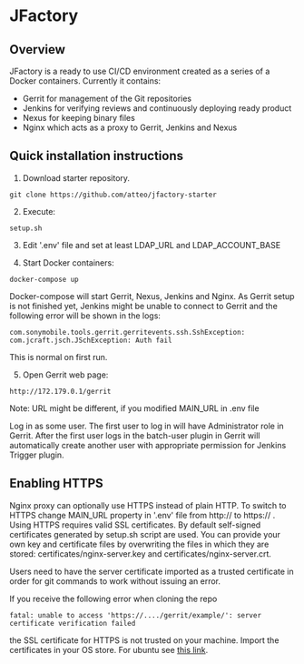 # JFactory

## Overview
JFactory is a ready to use CI/CD environment created as a series of a Docker containers. Currently it contains:
* Gerrit for management of the Git repositories
* Jenkins for verifying reviews and continuously deploying ready product
* Nexus for keeping binary files
* Nginx which acts as a proxy to Gerrit, Jenkins and Nexus

## Quick installation instructions

1. Download starter repository.

```
git clone https://github.com/atteo/jfactory-starter
```

2. Execute:
```
setup.sh
```

3. Edit '.env' file and set at least LDAP_URL and LDAP_ACCOUNT_BASE

4. Start Docker containers:

```
docker-compose up
```

Docker-compose will start Gerrit, Nexus, Jenkins and Nginx.
As Gerrit setup is not finished yet, Jenkins might be unable to connect to Gerrit
and the following error will be shown in the logs:

```
com.sonymobile.tools.gerrit.gerritevents.ssh.SshException: com.jcraft.jsch.JSchException: Auth fail
```

This is normal on first run.

5. Open Gerrit web page:

```
http://172.179.0.1/gerrit
```
Note: URL might be different, if you modified MAIN_URL in .env file

Log in as some user. The first user to log in will have Administrator role in Gerrit.
After the first user logs in the batch-user plugin in Gerrit will automatically create another user
with appropriate permission for Jenkins Trigger plugin.


## Enabling HTTPS

Nginx proxy can optionally use HTTPS instead of plain HTTP. To switch to HTTPS change MAIN_URL property in '.env' file from http:// to https:// .
Using HTTPS requires valid SSL certificates. By default self-signed certificates generated by setup.sh script are used.
You can provide your own key and certificate files by overwriting the files in which they are stored:
certificates/nginx-server.key and certificates/nginx-server.crt.

Users need to have the server certificate imported as a trusted certificate in order for git commands to work without issuing an error. 

If you receive the following error when cloning the repo
```
fatal: unable to access 'https://..../gerrit/example/': server certificate verification failed
```
the SSL certificate for HTTPS is not trusted on your machine. Import the certificates in your OS store.
For ubuntu see [this link](https://superuser.com/questions/437330/how-do-you-add-a-certificate-authority-ca-to-ubuntu).
